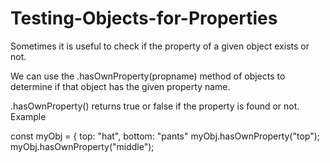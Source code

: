 # Testing-Objects-for-Properties

Sometimes it is useful to check if the property of a given object exists or not. 

We can use the .hasOwnProperty(propname) method of objects to determine if that object has the given property name. 
 
.hasOwnProperty() returns true or false if the property is found or not.
Example

const myObj = {
  top: "hat",
  bottom: "pants"
myObj.hasOwnProperty("top");
myObj.hasOwnProperty("middle");
